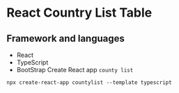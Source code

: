# React Country List Table 
## Framework and languages 
- React
- TypeScript  
- BootStrap
Create React app `county list`

`npx create-react-app countylist --template typescript`